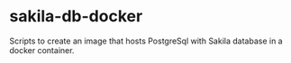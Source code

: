 # sakila-db-docker
Scripts to create an image that hosts PostgreSql  with Sakila database in a docker container.
